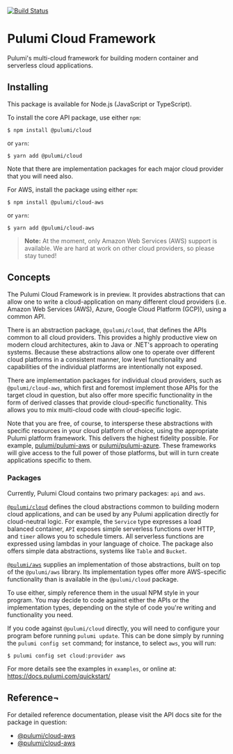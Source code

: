 [![Build Status](https://travis-ci.com/pulumi/pulumi-cloud.svg?token=eHg7Zp5zdDDJfTjY8ejq&branch=master)](https://travis-ci.com/pulumi/pulumi-cloud)

# Pulumi Cloud Framework

Pulumi's multi-cloud framework for building modern container and serverless cloud applications.

## Installing

This package is available for Node.js (JavaScript or TypeScript).

To install the core API package, use either `npm`:

    $ npm install @pulumi/cloud

or `yarn`:

    $ yarn add @pulumi/cloud

Note that there are implementation packages for each major cloud provider that you will need also.

For AWS, install the package using either `npm`:

    $ npm install @pulumi/cloud-aws

or `yarn`:

    $ yarn add @pulumi/cloud-aws

> **Note:** At the moment, only Amazon Web Services (AWS) support is available.  We are hard at work on other
> cloud providers, so please stay tuned!

## Concepts

The Pulumi Cloud Framework is in preview.  It provides abstractions that can allow one to write a cloud-application on
many different cloud providers (i.e. Amazon Web Services (AWS), Azure, Google Cloud Platform (GCP)), using a common API.

There is an abstraction package, `@pulumi/cloud`, that defines the APIs common to all cloud providers.  This provides a
highly productive view on modern cloud architectures, akin to Java or .NET's approach to operating systems.  Because
these abstractions allow one to operate over different cloud platforms in a consistent manner, low level functionality
and capabilities of the individual platforms are intentionally not exposed.

There are implementation packages for individual cloud providers, such as `@pulumi/cloud-aws`, which first and foremost
implement those APIs for the target cloud in question, but also offer more specific functionality in the form of derived
classes that provide cloud-specific functionality.  This allows you to mix multi-cloud code with cloud-specific logic.

Note that you are free, of course, to intersperse these abstractions with specific resources in your cloud
platform of choice, using the appropriate Pulumi platform framework.  This delivers the highest fidelity possible.
For example, [pulumi/pulumi-aws](http://github.com/pulumi/pulumi-aws) or
[pulumi/pulumi-azure](http://github.com/pulumi/pulumi-azure).  These frameworks will give access to the full power of
those platforms, but will in turn create applications specific to them.

### Packages

Currently, Pulumi Cloud contains two primary packages: `api` and `aws`.

[`@pulumi/cloud`](https://github.com/pulumi/pulumi-cloud/tree/master/api) defines the cloud abstractions common to
building modern cloud applications, and can be used by any Pulumi application directly for cloud-neutral logic.  For
example, the `Service` type expresses a load balanced container, `API` exposes simple serverless functions over HTTP,
and `timer` allows you to schedule timers.  All serverless functions are expressed using lambdas in your language of
choice.  The package also offers simple data abstractions, systems like `Table` and `Bucket`.

[`@pulumi/aws`](https://github.com/pulumi/pulumi-cloud/tree/master/api) supplies an implementation of those
abstractions, built on top of the `@pulumi/aws` library.  Its implementation types offer more AWS-specific functionality
than is available in the `@pulumi/cloud` package.

To use either, simply reference them in the usual NPM style in your program.  You may decide to code against either the
APIs or the implementation types, depending on the style of code you're writing and functionality you need.

If you code against `@pulumi/cloud` directly, you will need to configure your program before running `pulumi update`.
This can be done simply by running the `pulumi config set` command; for instance, to select `aws`, you will run:

    $ pulumi config set cloud:provider aws

For more details see the examples in `examples`, or online at: https://docs.pulumi.com/quickstart/

## Reference¬

For detailed reference documentation, please visit the API docs site for the package in question:

* [@pulumi/cloud-aws](https://pulumi.io/reference/pkg/nodejs/@pulumi/cloud/index.html)
* [@pulumi/cloud-aws](https://pulumi.io/reference/pkg/nodejs/@pulumi/cloud-aws/index.html)
